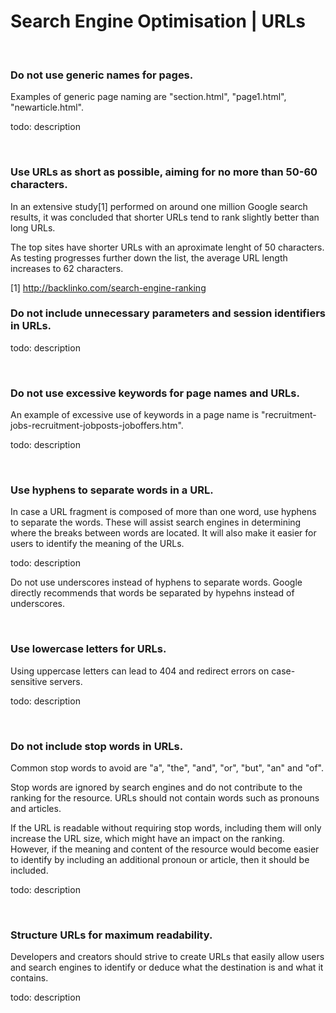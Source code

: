# Search Engine Optimisation | URLs

<br>


### Do not use generic names for pages.

Examples of generic page naming are "section.html", "page1.html", "newarticle.html".

todo: description

<br>


### Use URLs as short as possible, aiming for no more than 50-60 characters.

In an extensive study[1] performed on around one million Google search results, it was concluded that shorter URLs tend to rank slightly better than long URLs.

The top sites have shorter URLs with an aproximate lenght of 50 characters. As testing progresses further down the list, the average URL length increases to 62 characters.

[1] http://backlinko.com/search-engine-ranking
<br>


### Do not include unnecessary parameters and session identifiers in URLs.

todo: description

<br>


### Do not use excessive keywords for page names and URLs.

An example of excessive use of keywords in a page name is "recruitment-jobs-recruitment-jobposts-joboffers.htm".

todo: description

<br>


### Use hyphens to separate words in a URL.

In case a URL fragment is composed of more than one word, use hyphens to separate the words. These will assist search engines in determining where the breaks
between words are located. It will also make it easier for users to identify the meaning of the URLs.

todo: description

 Do not use underscores instead of hyphens to separate words. Google directly recommends that words be separated by hypehns instead of underscores.

<br>


### Use lowercase letters for URLs.

Using uppercase letters can lead to 404 and redirect errors on case-sensitive servers.

todo: description

<br>


### Do not include stop words in URLs.

Common stop words to avoid are "a", "the", "and", "or", "but", "an" and "of".

Stop words are ignored by search engines and do not contribute to the ranking for the resource. URLs should not contain words such as pronouns and articles.

If the URL is readable without requiring stop words, including them will only increase the URL size, which might have an impact on the ranking. However, if the meaning and
content of the resource would become easier to identify by including an additional pronoun or article, then it should be included.

todo: description

<br>


### Structure URLs for maximum readability.

Developers and creators should strive to create URLs that easily allow users and search engines to identify or deduce what the destination is and what it contains.

todo: description

<br>